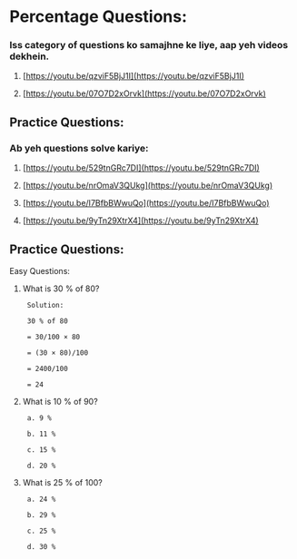 # Percentage Questions:

### Iss category of questions ko samajhne ke liye, aap yeh videos dekhein.

1. [https://youtu.be/qzviF5BjJ1I](https://youtu.be/qzviF5BjJ1I)

2. [https://youtu.be/07O7D2xOrvk](https://youtu.be/07O7D2xOrvk)

## Practice Questions: 

### Ab yeh questions solve kariye:

1. [https://youtu.be/529tnGRc7DI](https://youtu.be/529tnGRc7DI)

2. [https://youtu.be/nrOmaV3QUkg](https://youtu.be/nrOmaV3QUkg)

3. [https://youtu.be/I7BfbBWwuQo](https://youtu.be/I7BfbBWwuQo)

4. [https://youtu.be/9yTn29XtrX4](https://youtu.be/9yTn29XtrX4)

## Practice Questions:

Easy Questions:

1. What is 30 % of 80?

        Solution:

        30 % of 80

        = 30/100 × 80

        = (30 × 80)/100

        = 2400/100

        = 24

2. What is 10 % of 90?

        a. 9 %

        b. 11 %

        c. 15 %

        d. 20 %

3. What is 25 % of 100?

        a. 24 %

        b. 29 %

        c. 25 %

        d. 30 %


